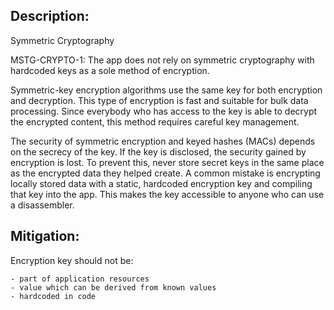 ## Description:

Symmetric Cryptography

MSTG-CRYPTO-1: The app does not rely on symmetric cryptography with hardcoded keys as a sole method of encryption.

Symmetric-key encryption algorithms use the same key for both encryption and decryption. This type of encryption is fast and suitable for bulk data processing. Since everybody who has access to the key is able to decrypt the encrypted content, this method requires careful key management.

The security of symmetric encryption and keyed hashes (MACs) depends on the secrecy of the key. If the key is disclosed, the security gained by encryption is lost. To prevent this, never store secret keys in the same place as the encrypted data they helped create. A common mistake is encrypting locally stored data with a static, hardcoded encryption key and compiling that key into the app. This makes the key accessible to anyone who can use a disassembler.


## Mitigation:

Encryption key should not be:

	- part of application resources
	- value which can be derived from known values
	- hardcoded in code
